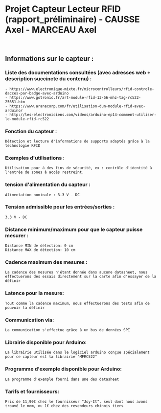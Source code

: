 # Projet Capteur Lecteur RFID (rapport_préliminaire)  -  CAUSSE Axel  -  MARCEAU Axel
<br  />

## Informations sur le capteur :

### Liste des documentations consultées (avec adresses web + description succincte du contenu) :
  ```
  - https://www.electronique-mixte.fr/microcontrolleurs/rfid-controle-dacces-par-badge-avec-arduino
  - https://www.gotronic.fr/art-module-rfid-13-56-mhz-tag-rc522-25651.htm
  - https://www.aranacorp.com/fr/utilisation-dun-module-rfid-avec-arduino/
  - http://les-electroniciens.com/videos/arduino-ep14-comment-utiliser-le-module-rfid-rc522
  ```
 
### Fonction du capteur : 
  ```
  Détection et lecture d'informations de supports adaptés grâce à la technologie RFID 
  ```
 
### Exemples d'utilisations :
  ```
  Utilisation pour à des fins de sécurité, ex : contrôle d'identité à l'entrée de zones à accès restreint.
  ```
 
### tension d'alimentation du capteur :
  ```
  Alimentation nominale : 3.3 V - DC
  ```
 
### Tension admissible pour les entrées/sorties :
  ```
  3.3 V - DC
  ```
 
### Distance minimum/maximum pour que le capteur puisse mesurer :
  ```
  Distance MIN de détection: 0 cm 
  Distance MAX de détection: 10 cm
  ```
 
### Cadence maximum des mesures :
  ```
  La cadence des mesures n'étant donnée dans aucune datasheet, nous effectuerons des essais directement sur la carte afin d'essayer de la définir
  ```
 
### Latence pour la mesure:
  ```
  Tout comme la cadence maximum, nous effectuerons des tests afin de pouvoir la définir 
  ```
 
### Communication via:
  ```
  La communication s'effectue grâce à un bus de données SPI
  ```
 
### Librairie disponible pour Arduino:
  ```
  La librairie utilisée dans le logiciel arduino conçue spécialement pour ce capteur est la librairie "MFRC522"
  ```
 
### Programme d'exemple disponible pour Arduino:
  ```
  La programme d'exemple fourni dans une des datasheet
  ```
 
### Tarifs et fournisseurs:
  ```
  Prix de 11,90€ chez le fournisseur "Joy-It", seul dont nous avons trouvé le nom, ou 1€ chez des revendeurs chinois tiers
  ```
